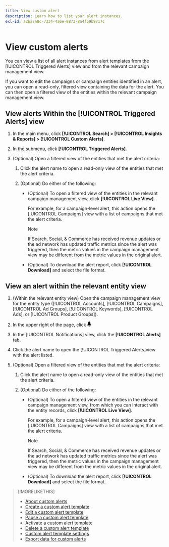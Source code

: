 ```yaml
---
title: View custom alert
description: Learn how to list your alert instances.
exl-id: a2ba2a8c-7334-4a6e-9873-8a4f59b9717c
---
```

# View custom alerts

You can view a list of all alert instances from alert templates from the [!UICONTROL Triggered Alerts] view and from the relevant campaign management view.

If you want to edit the campaigns or campaign entities identified in an alert, you can open a read-only, filtered view containing the data for the alert. You can then open a filtered view of the entities within the relevant campaign management view.

## View alerts Within the [!UICONTROL Triggered Alerts] view

1. In the main menu, click **[!UICONTROL Search] > [!UICONTROL Insights & Reports] > [!UICONTROL Custom Alerts]**.

1. In the submenu, click **[!UICONTROL Triggered Alerts]**.

1. (Optional) Open a filtered view of the entities that met the alert criteria:
   
   1. Click the alert name to open a read-only view of the entities that met the alert criteria.
   
   1. (Optional) Do either of the following:
     
      * (Optional) To open a filtered view of the entities in the relevant campaign management view, click **[!UICONTROL Live View]**.
     
        For example, for a campaign-level alert, this action opens the [!UICONTROL Campaigns] view with a list of campaigns that met the alert criteria.
        
        >[!NOTE]
        >
        >If Search, Social, & Commerce has received revenue updates or the ad network has updated traffic metrics since the alert was triggered, then the metric values in the campaign management view may be different from the metric values in the original alert.
        
       * (Optional) To download the alert report, click **[!UICONTROL Download]** and select the file format.

## View an alert within the relevant entity view

1. (Within the relevant entity view) Open the campaign management view for the entity type ([!UICONTROL Accounts], [!UICONTROL Campaigns], [!UICONTROL Ad Groups], [!UICONTROL Keywords], [!UICONTROL Ads], or [!UICONTROL Product Groups]).

1. In the upper right of the page, click ![Notifications](/help/search-social-commerce/assets/notifications-panel.png "Notifications")

1. In the [!UICONTROL Notifications] view, click the **[!UICONTROL Alerts]** tab.

1. Click the alert name to open the [!UICONTROL Triggered Alerts]view with the alert listed. 

1. (Optional) Open a filtered view of the entities that met the alert criteria:
   
   1. Click the alert name to open a read-only view of the entities that met the alert criteria.
   
   1. (Optional) Do either of the following:
     
      * (Optional) To open a filtered view of the entities in the relevant campaign management view, from which you can interact with the entity records, click **[!UICONTROL Live View]**.
        
        For example, for a campaign-level alert, this action opens the [!UICONTROL Campaigns] view with a list of campaigns that met the alert criteria.
        
        >[!NOTE]
        >
        >If Search, Social, & Commerce has received revenue updates or the ad network has updated traffic metrics since the alert was triggered, then the metric values in the campaign management view may be different from the metric values in the original alert.
      
      * (Optional) To download the alert report, click **[!UICONTROL Download]** and select the file format.


>[!MORELIKETHIS]
>
>* [About custom alerts](alert-about.md)
>* [Create a custom alert template](alert-template-create.md)
>* [Edit a custom alert template](alert-template-edit.md)
>* [Pause a custom alert template](alert-template-pause.md)
>* [Activate a custom alert template](alert-template-activate.md)
>* [Delete a custom alert template](alert-template-delete.md)
>* [Custom alert template settings](alert-template-settings.md)
>* [Export data for custom alerts](alert-export-data.md)
